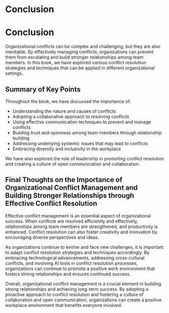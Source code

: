 # Conclusion

Conclusion
==========

Organizational conflicts can be complex and challenging, but they are also inevitable. By effectively managing conflicts, organizations can prevent them from escalating and build stronger relationships among team members. In this book, we have explored various conflict resolution strategies and techniques that can be applied in different organizational settings.

Summary of Key Points
---------------------

Throughout the book, we have discussed the importance of:

* Understanding the nature and causes of conflicts
* Adopting a collaborative approach to resolving conflicts
* Using effective communication techniques to prevent and manage conflicts
* Building trust and openness among team members through relationship building
* Addressing underlying systemic issues that may lead to conflicts
* Embracing diversity and inclusivity in the workplace

We have also explored the role of leadership in promoting conflict resolution and creating a culture of open communication and collaboration.

Final Thoughts on the Importance of Organizational Conflict Management and Building Stronger Relationships through Effective Conflict Resolution
------------------------------------------------------------------------------------------------------------------------------------------------

Effective conflict management is an essential aspect of organizational success. When conflicts are resolved efficiently and effectively, relationships among team members are strengthened, and productivity is enhanced. Conflict resolution can also foster creativity and innovation by encouraging diverse perspectives and ideas.

As organizations continue to evolve and face new challenges, it is important to adapt conflict resolution strategies and techniques accordingly. By embracing technological advancements, addressing cross-cultural conflicts, and involving AI tools in conflict resolution processes, organizations can continue to promote a positive work environment that fosters strong relationships and ensures continued success.

Overall, organizational conflict management is a crucial element in building strong relationships and achieving long-term success. By adopting a proactive approach to conflict resolution and fostering a culture of collaboration and open communication, organizations can create a positive workplace environment that benefits everyone involved.